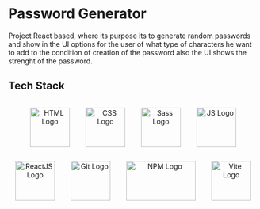 # Password Generator
Project React based, where its purpose its to generate random passwords and show in the UI options for the user of what type of characters he want to add to the condition of creation of the password also the UI shows the strenght of the password.

## Tech Stack
<p align="center">
  
<img src="https://cdn-icons-png.flaticon.com/512/1216/1216733.png" alt="HTML Logo" height="80" style="vertical-align:top; margin:14px">
  
<img src="https://upload.wikimedia.org/wikipedia/commons/thumb/6/62/CSS3_logo.svg/800px-CSS3_logo.svg.png" alt="CSS Logo" height="80" style="vertical-align:top; margin:14px">

<img src="https://upload.wikimedia.org/wikipedia/commons/thumb/9/96/Sass_Logo_Color.svg/2560px-Sass_Logo_Color.svg.png" alt="Sass Logo" height="80" style="vertical-align:top; margin:14px">

<img src="https://upload.wikimedia.org/wikipedia/commons/thumb/6/6a/JavaScript-logo.png/800px-JavaScript-logo.png" alt="JS Logo" height="80" style="vertical-align:top; margin:14px">

<img src="https://upload.wikimedia.org/wikipedia/commons/thumb/a/a7/React-icon.svg/2300px-React-icon.svg.png" alt="ReactJS Logo" height="80" style="vertical-align:top; margin:14px">

<img src="https://git-scm.com/images/logos/downloads/Git-Icon-1788C.png" alt="Git Logo" height="80" style="vertical-align:top; margin:14px">

<img src="https://upload.wikimedia.org/wikipedia/commons/thumb/d/db/Npm-logo.svg/2560px-Npm-logo.svg.png" alt="NPM Logo" height="80" width="140" style="vertical-align:top; margin:14px">

<img src="https://es.vitejs.dev/logo-with-shadow.png" alt="Vite Logo" height="80" style="vertical-align:top; margin:14px">

<p/>
